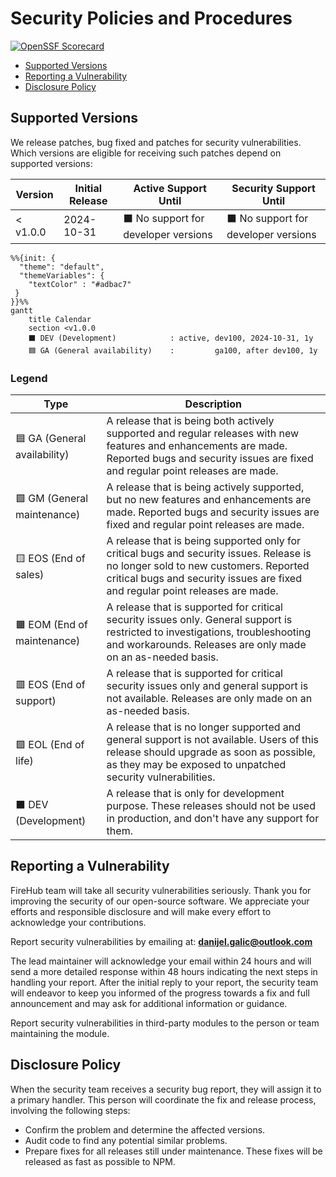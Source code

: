 # Security Policies and Procedures

[![OpenSSF Scorecard](https://api.securityscorecards.dev/projects/github.com/The-FireHub-Project/Core/badge)](https://securityscorecards.dev/viewer/?uri=github.com/The-FireHub-Project/Core)

- [Supported Versions](#supported-versions)
- [Reporting a Vulnerability](#reporting-a-vulnerability)
- [Disclosure Policy](#disclosure-policy)

## Supported Versions

We release patches, bug fixed and patches for security vulnerabilities.
Which versions are eligible for receiving such patches depend on supported versions:

| Version  | Initial Release | Active Support Until                                   | Security Support Until                                 |
|----------|-----------------|--------------------------------------------------------|--------------------------------------------------------|
| < v1.0.0 | 2024-10-31      | :black_large_square: No support for developer versions | :black_large_square: No support for developer versions |

```mermaid
%%{init: {
  "theme": "default",
  "themeVariables": {
    "textColor" : "#adbac7"
 }
}}%%
gantt
    title Calendar
    section <v1.0.0
    ⬛ DEV (Development)            : active, dev100, 2024-10-31, 1y
    🟦 GA (General availability)    :         ga100, after dev100, 1y
```

### Legend

| Type                                     | Description                                                                                                                                                                                                         |
|------------------------------------------|---------------------------------------------------------------------------------------------------------------------------------------------------------------------------------------------------------------------|
| :blue_square: GA (General availability)  | A release that is being both actively supported and regular releases with new features and enhancements are made. Reported bugs and security issues are fixed and regular point releases are made.                  |
| :green_square: GM (General maintenance)  | A release that is being actively supported, but no new features and enhancements are made. Reported bugs and security issues are fixed and regular point releases are made.                                         |
| :yellow_square: EOS (End of sales)       | A release that is being supported only for critical bugs and security issues. Release is no longer sold to new customers. Reported critical bugs and security issues are fixed and regular point releases are made. |
| :orange_square: EOM (End of maintenance) | A release that is supported for critical security issues only. General support is restricted to investigations, troubleshooting and workarounds. Releases are only made on an as-needed basis.                      |
| :red_square: EOS (End of support)        | A release that is supported for critical security issues only and general support is not available. Releases are only made on an as-needed basis.                                                                   |
| :purple_square: EOL (End of life)        | A release that is no longer supported and general support is not available. Users of this release should upgrade as soon as possible, as they may be exposed to unpatched security vulnerabilities.                 |
| :black_large_square: DEV (Development)   | A release that is only for development purpose. These releases should not be used in production, and don't have any support for them.                                                                               |

## Reporting a Vulnerability

FireHub team will take all security vulnerabilities seriously.
Thank you for improving the security of our open-source software.
We appreciate your efforts and responsible disclosure and will make every effort to acknowledge your contributions.

Report security vulnerabilities by emailing at:
**[danijel.galic@outlook.com](mailto:danijel.galic@outlook.com)**

The lead maintainer will acknowledge your email within 24 hours and will send a more detailed response within 48 hours indicating the next steps in handling your report.
After the initial reply to your report, the security team will endeavor to keep you informed of the progress towards a fix and full announcement and may ask for additional information or guidance.

Report security vulnerabilities in third-party modules to the person or team maintaining the module.

## Disclosure Policy

When the security team receives a security bug report, they will assign it to a primary handler.
This person will coordinate the fix and release process, involving the following steps:

- Confirm the problem and determine the affected versions.
- Audit code to find any potential similar problems.
- Prepare fixes for all releases still under maintenance.
  These fixes will be released as fast as possible to NPM.